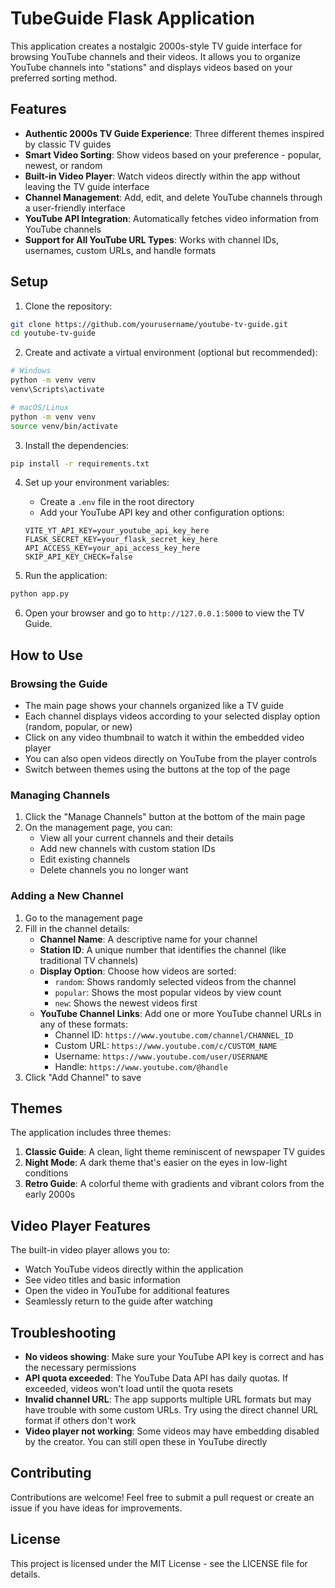 # TubeGuide Flask Application

This application creates a nostalgic 2000s-style TV guide interface for browsing YouTube channels and their videos. It allows you to organize YouTube channels into "stations" and displays videos based on your preferred sorting method.

## Features

- **Authentic 2000s TV Guide Experience**: Three different themes inspired by classic TV guides
- **Smart Video Sorting**: Show videos based on your preference - popular, newest, or random
- **Built-in Video Player**: Watch videos directly within the app without leaving the TV guide interface
- **Channel Management**: Add, edit, and delete YouTube channels through a user-friendly interface
- **YouTube API Integration**: Automatically fetches video information from YouTube channels
- **Support for All YouTube URL Types**: Works with channel IDs, usernames, custom URLs, and handle formats

## Setup

1. Clone the repository:

```bash
git clone https://github.com/yourusername/youtube-tv-guide.git
cd youtube-tv-guide
```

2. Create and activate a virtual environment (optional but recommended):

```bash
# Windows
python -m venv venv
venv\Scripts\activate

# macOS/Linux
python -m venv venv
source venv/bin/activate
```

3. Install the dependencies:

```bash
pip install -r requirements.txt
```

4. Set up your environment variables:
   - Create a `.env` file in the root directory
   - Add your YouTube API key and other configuration options:
   ```
   VITE_YT_API_KEY=your_youtube_api_key_here
   FLASK_SECRET_KEY=your_flask_secret_key_here
   API_ACCESS_KEY=your_api_access_key_here
   SKIP_API_KEY_CHECK=false
   ```

5. Run the application:

```bash
python app.py
```

6. Open your browser and go to `http://127.0.0.1:5000` to view the TV Guide.

## How to Use

### Browsing the Guide
- The main page shows your channels organized like a TV guide
- Each channel displays videos according to your selected display option (random, popular, or new)
- Click on any video thumbnail to watch it within the embedded video player
- You can also open videos directly on YouTube from the player controls
- Switch between themes using the buttons at the top of the page

### Managing Channels
1. Click the "Manage Channels" button at the bottom of the main page
2. On the management page, you can:
   - View all your current channels and their details
   - Add new channels with custom station IDs
   - Edit existing channels
   - Delete channels you no longer want

### Adding a New Channel
1. Go to the management page
2. Fill in the channel details:
   - **Channel Name**: A descriptive name for your channel
   - **Station ID**: A unique number that identifies the channel (like traditional TV channels)
   - **Display Option**: Choose how videos are sorted:
     - `random`: Shows randomly selected videos from the channel
     - `popular`: Shows the most popular videos by view count
     - `new`: Shows the newest videos first
   - **YouTube Channel Links**: Add one or more YouTube channel URLs in any of these formats:
     - Channel ID: `https://www.youtube.com/channel/CHANNEL_ID`
     - Custom URL: `https://www.youtube.com/c/CUSTOM_NAME`
     - Username: `https://www.youtube.com/user/USERNAME`
     - Handle: `https://www.youtube.com/@handle`
3. Click "Add Channel" to save

## Themes

The application includes three themes:
1. **Classic Guide**: A clean, light theme reminiscent of newspaper TV guides
2. **Night Mode**: A dark theme that's easier on the eyes in low-light conditions
3. **Retro Guide**: A colorful theme with gradients and vibrant colors from the early 2000s

## Video Player Features

The built-in video player allows you to:
- Watch YouTube videos directly within the application
- See video titles and basic information
- Open the video in YouTube for additional features
- Seamlessly return to the guide after watching

## Troubleshooting

- **No videos showing**: Make sure your YouTube API key is correct and has the necessary permissions
- **API quota exceeded**: The YouTube Data API has daily quotas. If exceeded, videos won't load until the quota resets
- **Invalid channel URL**: The app supports multiple URL formats but may have trouble with some custom URLs. Try using the direct channel URL format if others don't work
- **Video player not working**: Some videos may have embedding disabled by the creator. You can still open these in YouTube directly

## Contributing

Contributions are welcome! Feel free to submit a pull request or create an issue if you have ideas for improvements.

## License

This project is licensed under the MIT License - see the LICENSE file for details.
